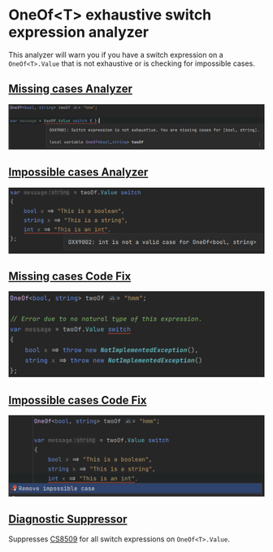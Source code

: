 # OneOf\<T> exhaustive switch expression analyzer

This analyzer will warn you if you have a switch expression on a `OneOf<T>.Value` that is not exhaustive or is checking for impossible cases.

## [Missing cases Analyzer](OneOfExhaustiveSwitchExpressionMissingCasesAnalyzer.cs)
![Analyzer - Missing cases](assets/Analyzer_Missing.png)

## [Impossible cases Analyzer](OneOfExhaustiveSwitchExpressionImpossibleCasesAnalyzer.cs)
![Analyzer - Impossible cases](assets/Analyzer_Impossible.png)

## [Missing cases Code Fix](OneOfExhaustiveSwitchExpressionMissingCasesCodeFixProvider.cs)
![Code Fix - Missing cases](assets/CodeFix_Missing.png)

## [Impossible cases Code Fix](OneOfExhaustiveSwitchExpressionImpossibleCasesCodeFixProvider.cs)
![Code Fix - Impossible cases](assets/CodeFix_Impossible.png)

## [Diagnostic Suppressor](OneOfExhaustiveSwitchExpressionDiagnosticSuppressor.cs)

Suppresses [CS8509](https://learn.microsoft.com/en-us/dotnet/csharp/language-reference/compiler-messages/pattern-matching-warnings) for all switch expressions on `OneOf<T>.Value`.